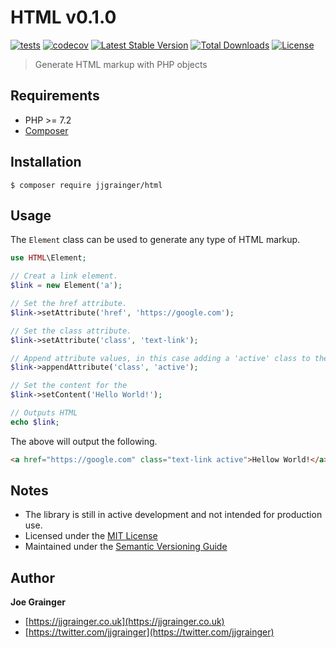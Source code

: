 # HTML v0.1.0

[![tests](https://github.com/jjgrainger/html/actions/workflows/tests.yml/badge.svg)](https://github.com/jjgrainger/html/actions/workflows/tests.yml) [![codecov](https://codecov.io/gh/jjgrainger/HTML/branch/main/graph/badge.svg?token=BNU2P7LPRN)](https://codecov.io/gh/jjgrainger/HTML) [![Latest Stable Version](https://flat.badgen.net/github/release/jjgrainger/html/stable)](https://packagist.org/packages/jjgrainger/html) [![Total Downloads](https://flat.badgen.net/packagist/dt/jjgrainger/html)](https://packagist.org/packages/jjgrainger/html) [![License](https://flat.badgen.net/github/license/jjgrainger/html)](https://packagist.org/packages/jjgrainger/html)

> Generate HTML markup with PHP objects

## Requirements

* PHP >= 7.2
* [Composer](https://getcomposer.org/)

## Installation

```
$ composer require jjgrainger/html
```

## Usage

The `Element` class can be used to generate any type of HTML markup.

```php
use HTML\Element;

// Creat a link element.
$link = new Element('a');

// Set the href attribute.
$link->setAttribute('href', 'https://google.com');

// Set the class attribute.
$link->setAttribute('class', 'text-link');

// Append attribute values, in this case adding a 'active' class to the element.
$link->appendAttribute('class', 'active');

// Set the content for the
$link->setContent('Hello World!');

// Outputs HTML
echo $link;
```

The above will output the following.

```html
<a href="https://google.com" class="text-link active">Hellow World!</a>
```

## Notes

* The library is still in active development and not intended for production use.
* Licensed under the [MIT License](https://github.com/jjgrainger/wp-posttypes/blob/master/LICENSE)
* Maintained under the [Semantic Versioning Guide](https://semver.org)

## Author

**Joe Grainger**

* [https://jjgrainger.co.uk](https://jjgrainger.co.uk)
* [https://twitter.com/jjgrainger](https://twitter.com/jjgrainger)

